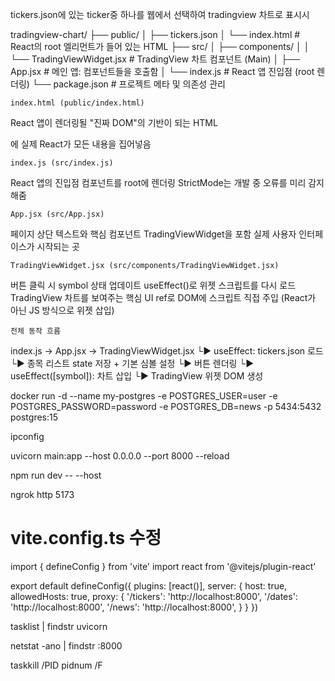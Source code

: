tickers.json에 있는 ticker중 하나를 웹에서 선택하여 tradingview 차트로 표시시

tradingview-chart/
├── public/
│   ├── tickers.json
│   └── index.html              # React의 root 엘리먼트가 들어 있는 HTML
├── src/
│   ├── components/
│   │   └── TradingViewWidget.jsx  # TradingView 차트 컴포넌트 (Main)
│   ├── App.jsx                 # 메인 앱: 컴포넌트들을 호출함
│   └── index.js               # React 앱 진입점 (root 렌더링)
└── package.json               # 프로젝트 메타 및 의존성 관리


    index.html (public/index.html)
React 앱이 렌더링될 "진짜 DOM"의 기반이 되는 HTML
<div id="root">에 실제 React가 모든 내용을 집어넣음

    index.js (src/index.js)
React 앱의 진입점
<App /> 컴포넌트를 root에 렌더링
StrictMode는 개발 중 오류를 미리 감지해줌

    App.jsx (src/App.jsx)
페이지 상단 텍스트와 핵심 컴포넌트 TradingViewWidget을 포함
실제 사용자 인터페이스가 시작되는 곳

    TradingViewWidget.jsx (src/components/TradingViewWidget.jsx)
버튼 클릭 시 symbol 상태 업데이트
useEffect()로 위젯 스크립트를 다시 로드
TradingView 차트를 보여주는 핵심 UI
ref로 DOM에 스크립트 직접 주입 (React가 아닌 JS 방식으로 위젯 삽입)



    전체 동작 흐름
index.js → App.jsx → TradingViewWidget.jsx
 └▶ useEffect: tickers.json 로드
     └▶ 종목 리스트 state 저장 + 기본 심볼 설정
         └▶ 버튼 렌더링
         └▶ useEffect([symbol]): 차트 삽입
             └▶ TradingView 위젯 DOM 생성


docker run -d --name my-postgres -e POSTGRES_USER=user -e POSTGRES_PASSWORD=password -e POSTGRES_DB=news -p 5434:5432 postgres:15

ipconfig  

uvicorn main:app --host 0.0.0.0 --port 8000 --reload

npm run dev -- --host

ngrok http 5173   

# vite.config.ts 수정
import { defineConfig } from 'vite'
import react from '@vitejs/plugin-react'

export default defineConfig({
  plugins: [react()],
  server: {
    host: true,
    allowedHosts: true,
    proxy: {
      '/tickers': 'http://localhost:8000',
      '/dates': 'http://localhost:8000',
      '/news': 'http://localhost:8000',
    }
  }
})


tasklist | findstr uvicorn

netstat -ano | findstr :8000

taskkill /PID pidnum /F
